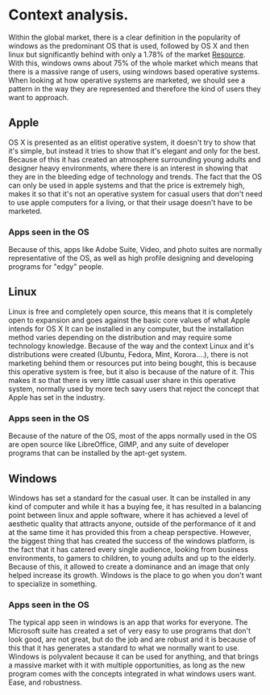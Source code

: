 # Context analysis.

Within the global market, there is a clear definition in the popularity of windows as the predominant OS that is used, followed by OS X and then linux but significantly behind with only a 1.78% of the market [Resource](https://www.netmarketshare.com/operating-system-market-share.aspx?qprid=10&qpcustomd=0). With this, windows owns about 75% of the whole market which means that there is a massive range of users, using windows based operative systems. When looking at how operative systems are marketed, we should see a pattern in the way they are represented and therefore the kind of users they want to approach.

## Apple

OS X is presented as an elitist operative system, it doesn't try to show that it's simple, but instead it tries to show that it's elegant and only for the best. Because of this it has created an atmosphere surrounding young adults and designer heavy environments, where there is an interest in showing that they are in the bleeding edge of technology and trends. The fact that the OS can only be used in apple systems and that the price is extremely high, makes it so that it's not an operative system for casual users that don't need to use apple computers for a living, or that their usage doesn't have to be marketed. 

### Apps seen in the OS

Because of this, apps like Adobe Suite, Video, and photo suites are normally representative of the OS, as well as high profile designing and developing programs for "edgy" people.

## Linux

Linux is free and completely open source, this means that it is completely open to expansion and goes against the basic core values of what Apple intends for OS X It can be installed in any computer, but the installation method varies depending on the distribution and may require some technology knowledge. Because of the way and the context Linux and it's distributions were created (Ubuntu, Fedora, Mint, Korora....), there is not marketing behind them or resources put into being bought, this is because this operative system is free, but it also is because of the nature of it. This makes it so that there is very little casual user share in this operative system, normally used by more tech savy users that reject the concept that Apple has set in the industry.

### Apps seen in the OS

Because of the nature of the OS, most of the apps normally used in the OS are open source like LibreOffice, GIMP, and any suite of developer programs that can be installed by the apt-get system.

## Windows

Windows has set a standard for the casual user. It can be installed in any kind of computer and while it has a buying fee, it has resulted in a balancing point between linux and apple software, where it has achieved a level of aesthetic quality that attracts anyone, outside of the performance of it and at the same time it has provided this from a cheap perspective. However, the biggest thing that has created the success of the windows platform, is the fact that it has catered every single audience, looking from business environments, to gamers to children, to young adults and up to the elderly. Because of this, it allowed to create a dominance and an image that only helped increase its growth. Windows is the place to go when you don't want to specialize in something.

### Apps seen in the OS

The typical app seen in windows is an app that works for everyone. The Microsoft suite has created a set of very easy to use programs that don't look good, are not great, but do the job and are robust and it is because of this that it has generates a standard to what we normally want to use. Windows is polyvalent because it can be used for anything, and that brings a massive market with it with multiple opportunities, as long as the new program comes with the concepts integrated in what windows users want. Ease, and robustness.